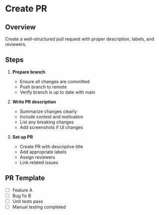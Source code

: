 # Create PR

## Overview

Create a well-structured pull request with proper description, labels, and reviewers.

## Steps

1. **Prepare branch**
   - Ensure all changes are committed
   - Push branch to remote
   - Verify branch is up to date with main

2. **Write PR description**
   - Summarize changes clearly
   - Include context and motivation
   - List any breaking changes
   - Add screenshots if UI changes

3. **Set up PR**
   - Create PR with descriptive title
   - Add appropriate labels
   - Assign reviewers
   - Link related issues

## PR Template

- [ ] Feature A
- [ ] Bug fix B
- [ ] Unit tests pass
- [ ] Manual testing completed
